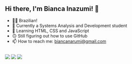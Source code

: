 ## Hi there, I'm Bianca Inazumi! 👋

- 🙆‍♀️ Brazilian!
- 🔭 Currently a Systems Analysis and Development student
- 🌱 Learning HTML, CSS and JavaScript
- 🙃 Still figuring out how to use GitHub
- 📫 How to reach me: biancanarumi@gmail.com

##

<div> 
  <a href="https://instagram.com/_inarumi" target="_blank"><img src="https://img.shields.io/badge/-Instagram-%23E4405F?style=for-the-badge&logo=instagram&logoColor=white" target="_blank"></a>
  <a href = "mailto:contatorafaballerini@gmail.com"><img src="https://img.shields.io/badge/-Gmail-%23333?style=for-the-badge&logo=gmail&logoColor=white" target="_blank"></a>
  <a href="https://www.linkedin.com/in/bianca-inazumi-0903b730b/" target="_blank"><img src="https://img.shields.io/badge/-LinkedIn-%230077B5?style=for-the-badge&logo=linkedin&logoColor=white" target="_blank"></a> 
</div>
